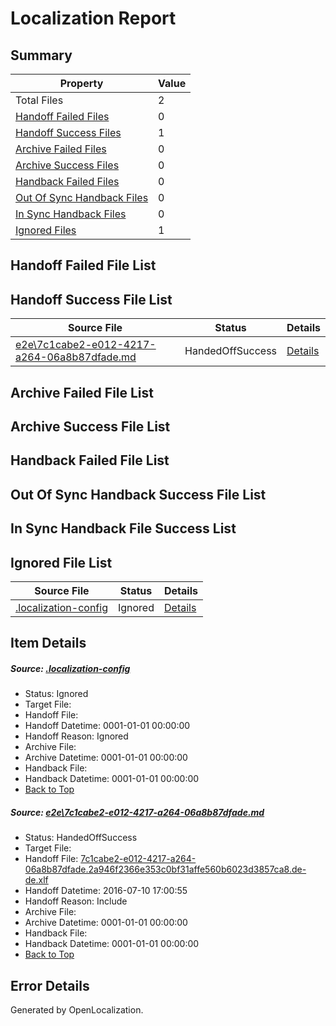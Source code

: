 # <a name='report-top'></a> Localization Report

## Summary
 Property | Value 
 -------- | ----- 
 Total Files | 2
[ Handoff Failed Files ](#handoff-failed-list)| 0
[ Handoff Success Files ](#handoff-success-list)| 1
[ Archive Failed Files ](#archive-failed-list)| 0
[ Archive Success Files ](#archive-success-list)| 0
[ Handback Failed Files ](#handback-failed-list)| 0
[ Out Of Sync Handback Files ](#outofsync-handback-success-list)| 0
[ In Sync Handback Files ](#insync-handback-success-list)| 0
[ Ignored Files ](#ignored-list)| 1

## <a name='handoff-failed-list'></a> Handoff Failed File List

## <a name='handoff-success-list'></a> Handoff Success File List
 Source File | Status | Details 
 ----------- | ------ | ------- 
 [e2e\7c1cabe2-e012-4217-a264-06a8b87dfade.md](https://github.com/OpenLocalizationTestOrg/oltest/blob/f6541c521b33d836735c8057219a6257848b8cdf/e2e/7c1cabe2-e012-4217-a264-06a8b87dfade.md) | HandedOffSuccess | [Details](#45c74bfeb4d4acbe27474274fafb01ac6693c53d1)

## <a name='archive-failed-list'></a> Archive Failed File List

## <a name='archive-success-list'></a> Archive Success File List

## <a name='handback-failed-list'></a> Handback Failed File List

## <a name='outofsync-handback-success-list'></a> Out Of Sync Handback Success File List

## <a name='insync-handback-success-list'></a> In Sync Handback File Success List

## <a name='ignored-list'></a> Ignored File List
 Source File | Status | Details 
 ----------- | ------ | ------- 
 [.localization-config](https://github.com/OpenLocalizationTestOrg/oltest/blob/f6541c521b33d836735c8057219a6257848b8cdf/.localization-config) | Ignored | [Details](#3d4f252ac210baf56311d7e97dcc2db10974dbd20)

## Item Details
##### <a name='3d4f252ac210baf56311d7e97dcc2db10974dbd20'></a> Source: [.localization-config](https://github.com/OpenLocalizationTestOrg/oltest/blob/f6541c521b33d836735c8057219a6257848b8cdf/.localization-config)
* Status: Ignored
* Target File: 
* Handoff File: 
* Handoff Datetime: 0001-01-01 00:00:00
* Handoff Reason: Ignored
* Archive File: 
* Archive Datetime: 0001-01-01 00:00:00
* Handback File: 
* Handback Datetime: 0001-01-01 00:00:00
* [Back to Top](#report-top)

##### <a name='45c74bfeb4d4acbe27474274fafb01ac6693c53d1'></a> Source: [e2e\7c1cabe2-e012-4217-a264-06a8b87dfade.md](https://github.com/OpenLocalizationTestOrg/oltest/blob/f6541c521b33d836735c8057219a6257848b8cdf/e2e/7c1cabe2-e012-4217-a264-06a8b87dfade.md)
* Status: HandedOffSuccess
* Target File: 
* Handoff File: [7c1cabe2-e012-4217-a264-06a8b87dfade.2a946f2366e353c0bf31affe560b6023d3857ca8.de-de.xlf](https://github.com/OpenLocalizationTestOrg/olhandoff-e2e/blob/8db337a2d78425f2dbcdc7c249be642ac79b1f42/ol-handoff/OpenLocalizationTestOrg/oltest-dede-fly/ci/ht/7c1cabe2-e012-4217-a264-06a8b87dfade.2a946f2366e353c0bf31affe560b6023d3857ca8.de-de.xlf)
* Handoff Datetime: 2016-07-10 17:00:55
* Handoff Reason: Include
* Archive File: 
* Archive Datetime: 0001-01-01 00:00:00
* Handback File: 
* Handback Datetime: 0001-01-01 00:00:00
* [Back to Top](#report-top)


## Error Details

Generated by OpenLocalization.
